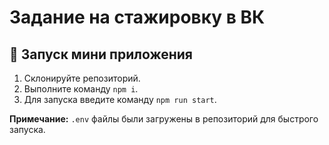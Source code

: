 # Задание на стажировку в ВК

## 🚀 Запуск мини приложения

1. Cклонируйте репозиторий.
2. Выполните команду `npm i`.
3. Для запуска введите команду `npm run start`.

**Примечание:** `.env` файлы были загружены в репозиторий для быстрого запуска.
